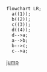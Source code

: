 ```mermaid
flowchart LR;
  a((1));
  b((2));
  c((3));
  d((4));
  d-->a;
  a-->b;
  b-->c;
  c-->a;
```





[jump](./a.md#head-lalala)
